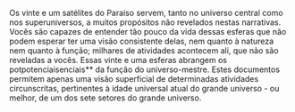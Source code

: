 ﻿Os vinte e um satélites do Paraíso servem, tanto no universo central como nos superuniversos, a muitos propósitos não revelados nestas narrativas. Vocês são capazes de entender tão pouco da vida dessas esferas que não podem esperar ter uma visão consistente delas, nem quanto à natureza nem quanto à função; milhares de atividades acontecem ali, que não são reveladas a vocês. Essas vinte e uma esferas abrangem os potpotenciaisenciais** da função do universo-mestre. Estes documentos permitem apenas uma visão superficial de determinadas atividades circunscritas, pertinentes à idade universal atual do grande universo - ou melhor, de um dos sete setores do grande universo.